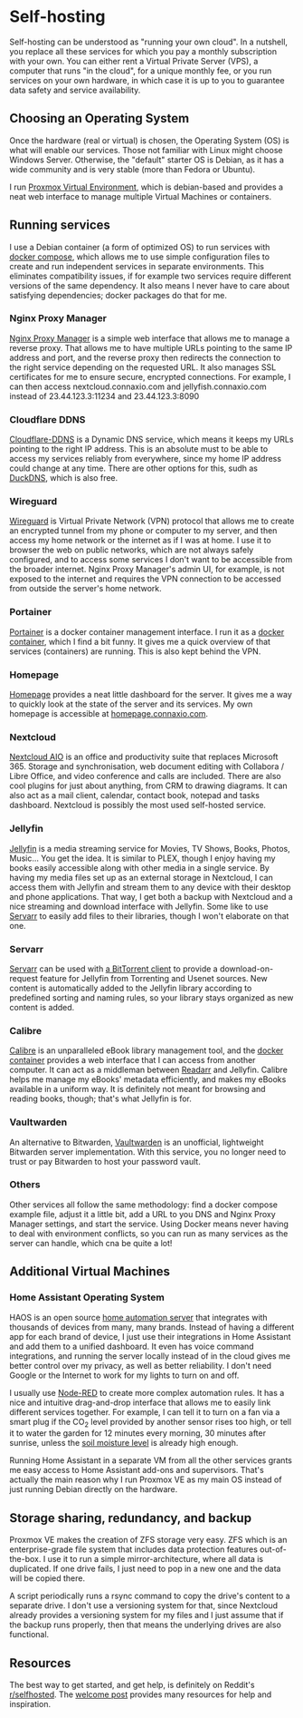 # Self-hosting
Self-hosting can be understood as "running your own cloud". In a nutshell, you replace all these services for which you pay a monthly subscription with your own. You can either rent a Virtual Private Server (VPS), a computer that runs "in the cloud", for a unique monthly fee, or you run services on your own hardware, in which case it is up to you to guarantee data safety and service availability.

## Choosing an Operating System
Once the hardware (real or virtual) is chosen, the Operating System (OS) is what will enable our services. Those not familiar with Linux might choose Windows Server. Otherwise, the "default" starter OS is Debian, as it has a wide community and is very stable (more than Fedora or Ubuntu). 

I run [Proxmox Virtual Environment](https://www.proxmox.com/en/proxmox-virtual-environment/overview), which is debian-based and provides a neat web interface to manage multiple Virtual Machines or containers.

## Running services
I use a Debian container (a form of optimized OS) to run services with [docker compose](https://docs.docker.com/compose/), which allows me to use simple configuration files to create and run independent services in separate environments. This eliminates compatibility issues, if for example two services require different versions of the same dependency. It also means I never have to care about satisfying dependencies; docker packages do that for me.

### Nginx Proxy Manager
[Nginx Proxy Manager](https://nginxproxymanager.com/) is a simple web interface that allows me to manage a reverse proxy. That allows me to have multiple URLs pointing to the same IP address and port, and the reverse proxy then redirects the connection to the right service depending on the requested URL. It also manages SSL certificates for me to ensure secure, encrypted connections. For example, I can then access nextcloud.connaxio.com and jellyfish.connaxio.com instead of 23.44.123.3:11234 and 23.44.123.3:8090

### Cloudflare DDNS
[Cloudflare-DDNS](https://github.com/oznu/docker-cloudflare-ddns) is a Dynamic DNS service, which means it keeps my URLs pointing to the right IP address. This is an absolute must to be able to access my services reliably from everywhere, since my home IP address could change at any time. There are other options for this, sudh as [DuckDNS](https://www.duckdns.org/), which is also free.

### Wireguard
[Wireguard](https://github.com/linuxserver/docker-wireguard) is Virtual Private Network (VPN) protocol that allows me to create an encrypted tunnel from my phone or computer to my server, and then access my home network or the internet as if I was at home. I use it to browser the web on public networks, which are not always safely configured, and to access some services I don't want to be accessible from the broader internet. Nginx Proxy Manager's admin UI, for example, is not exposed to the internet and requires the VPN connection to be accessed from outside the server's home network.

### Portainer
[Portainer](https://www.portainer.io/) is a docker container management interface. I run it as a [docker container](https://docs.portainer.io/advanced/db-encryption#new-installations-edit-the-compose-file), which I find a bit funny. It gives me a quick overview of that services (containers) are running. This is also kept behind the VPN.

### Homepage
[Homepage](https://gethomepage.dev) provides a neat little dashboard for the server. It gives me a way to quickly look at the state of the server and its services. My own homepage is accessible at [homepage.connaxio.com](https://homepage.connaxio.com/).

### Nextcloud
[Nextcloud AIO](https://nextcloud.com) is an office and productivity suite that replaces Microsoft 365. Storage and synchronisation, web document editing with Collabora / Libre Office, and video conference and calls are included. There are also cool plugins for just about anything, from CRM to drawing diagrams. It can also act as a mail client, calendar, contact book, notepad and tasks dashboard. Nextcloud is possibly the most used self-hosted service.

### Jellyfin
[Jellyfin](https://jellyfin.org/) is a media streaming service for Movies, TV Shows, Books, Photos, Music... You get the idea. It is similar to PLEX, though I enjoy having my books easily accessible along with other media in a single service. By having my media files set up as an external storage in Nextcloud, I can access them with Jellyfin and stream them to any device with their desktop and phone applications. That way, I get both a backup with Nextcloud and a nice streaming and download interface with Jellyfin. Some like to use [Servarr](https://wiki.servarr.com/) to easily add files to their libraries, though I won't elaborate on that one.

### Servarr
[Servarr](https://wiki.servarr.com/) can be used with [a BitTorrent client](https://github.com/linuxserver/docker-qbittorrent) to provide a download-on-request feature for Jellyfin from Torrenting and Usenet sources. New content is automatically added to the Jellyfin library according to predefined sorting and naming rules, so your library stays organized as new content is added.

### Calibre 
[Calibre](https://calibre-ebook.com/) is an unparalleled eBook library management tool, and the [docker container](https://github.com/linuxserver/docker-calibre) provides a web interface that I can access from another computer. It can act as a middleman between [Readarr](https://wiki.servarr.com/en/readarr) and Jellyfin. Calibre helps me manage my eBooks' metadata efficiently, and makes my eBooks available in a uniform way. It is definitely not meant for browsing and reading books, though; that's what Jellyfin is for.

### Vaultwarden
An alternative to Bitwarden, [Vaultwarden](https://github.com/dani-garcia/vaultwarden) is an unofficial, lightweight Bitwarden server implementation. With this service, you no longer need to trust or pay Bitwarden to host your password vault.


### Others
Other services all follow the same methodology: find a docker compose example file, adjust it a little bit, add a URL to you DNS and Nginx Proxy Manager settings, and start the service. Using Docker means never having to deal with environment conflicts, so you can run as many services as the server can handle, which cna be quite a lot!



## Additional Virtual Machines
### Home Assistant Operating System
HAOS is an open source [home automation server](https://www.home-assistant.io/) that integrates with thousands of devices from many, many brands. Instead of having a different app for each brand of device, I just use their integrations in Home Assistant and add them to a unified dashboard. It even has voice command integrations, and running the server locally instead of in the cloud gives me better control over my privacy, as well as better reliability. I don't need Google or the Internet to work for my lights to turn on and off.

I usually use [Node-RED](https://nodered.org/) to create more complex automation rules. It has a nice and intuitive drag-and-drop interface that allows me to easily link different services together. For example, I can tell it to turn on a fan via a smart plug if the CO<sub>2</sub> level provided by another sensor rises too high, or tell it to water the garden for 12 minutes every morning, 30 minutes after sunrise, unless the [soil moisture level](/guides/iot_irrigation_with_espoir/) is already high enough.

Running Home Assistant in a separate VM from all the other services grants me easy access to Home Assistant add-ons and supervisors. That's actually the main reason why I run Proxmox VE as my main OS instead of just running Debian directly on the hardware.


## Storage sharing, redundancy, and backup
Proxmox VE makes the creation of ZFS storage very easy. ZFS which is an enterprise-grade file system that includes data protection features out-of-the-box. I use it to run a simple mirror-architecture, where all data is duplicated. If one drive fails, I just need to pop in a new one and the data will be copied there.

A script periodically runs a rsync command to copy the drive's content to a separate drive. I don't use a versioning system for that, since Nextcloud already provides a versioning system for my files and I just assume that if the backup runs properly, then that means the underlying drives are also functional.


## Resources
The best way to get started, and get help, is definitely on Reddit's [r/selfhosted](https://www.reddit.com/r/selfhosted/). The [welcome post](https://www.reddit.com/r/selfhosted/comments/bsp01i/welcome_to_rselfhosted_please_read_this_first/) provides many resources for help and inspiration.
